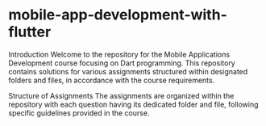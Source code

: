# mobile-app-development-with-flutter
Introduction
Welcome to the repository for the Mobile Applications Development course focusing on Dart programming. This repository contains solutions for various assignments structured within designated folders and files, in accordance with the course requirements.

Structure of Assignments
The assignments are organized within the repository with each question having its dedicated folder and file, following specific guidelines provided in the course.
